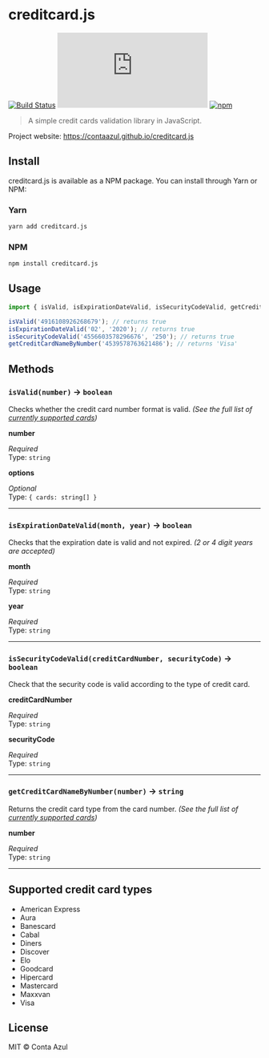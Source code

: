 # creditcard.js

[![Build Status](https://github.com/ContaAzul/creditcard.js/workflows/Build%20Check/badge.svg)](https://github.com/ContaAzul/creditcard.js/actions?query=workflow%3A%22Build+Check%22)
![Libraries.io dependency status for latest release](https://img.shields.io/librariesio/release/npm/creditcard.js)
[![npm](https://img.shields.io/npm/v/creditcard.js.svg)](https://www.npmjs.com/package/creditcard.js)

> A simple credit cards validation library in JavaScript.

Project website: https://contaazul.github.io/creditcard.js

## Install

creditcard.js is available as a NPM package. You can install through Yarn or NPM:

### Yarn

```sh
yarn add creditcard.js
```

### NPM

```sh
npm install creditcard.js
```

## Usage

```javascript
import { isValid, isExpirationDateValid, isSecurityCodeValid, getCreditCardNameByNumber } from 'creditcard.js';

isValid('4916108926268679'); // returns true
isExpirationDateValid('02', '2020'); // returns true
isSecurityCodeValid('4556603578296676', '250'); // returns true
getCreditCardNameByNumber('4539578763621486'); // returns 'Visa'
```

## Methods

### `isValid(number)` -> `boolean`

Checks whether the credit card number format is valid. _(See the full list of [currently supported cards](#suportted-credit-card-types))_

**number**

_Required_\
Type: `string`

**options**

_Optional_\
Type: `{ cards: string[] } `

---

### `isExpirationDateValid(month, year)` -> `boolean`

Checks that the expiration date is valid and not expired. _(2 or 4 digit years are accepted)_

**month**

_Required_\
Type: `string`

**year**

_Required_\
Type: `string`

---

### `isSecurityCodeValid(creditCardNumber, securityCode)` -> `boolean`

Check that the security code is valid according to the type of credit card.

**creditCardNumber**

_Required_\
Type: `string`

**securityCode**

_Required_\
Type: `string`

---

### `getCreditCardNameByNumber(number)` -> `string`

Returns the credit card type from the card number. _(See the full list of [currently supported cards](#supported-credit-card-types))_

**number**

_Required_\
Type: `string`

---

## Supported credit card types

- American Express
- Aura
- Banescard
- Cabal
- Diners
- Discover
- Elo
- Goodcard
- Hipercard
- Mastercard
- Maxxvan
- Visa

## License

MIT © Conta Azul
